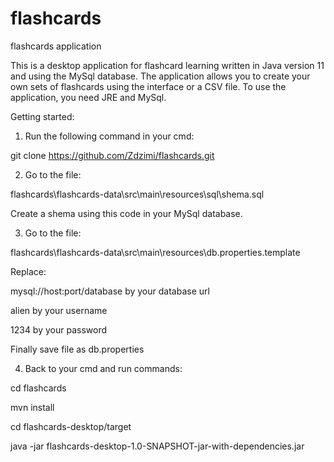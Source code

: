 # flashcards
  flashcards application

This is a desktop application for flashcard learning written in Java version 11 and using the MySql database. The application allows you to create your own sets of flashcards using the interface or a CSV file. To use the application, you need JRE and MySql.

  Getting started:

1. Run the following command in your cmd:

git clone https://github.com/Zdzimi/flashcards.git

2. Go to the file:

flashcards\flashcards-data\src\main\resources\sql\shema.sql

Create a shema using this code in your MySql database.

3. Go to the file:

flashcards\flashcards-data\src\main\resources\db.properties.template

Replace:

mysql://host:port/database by your database url

alien by your username

1234 by your password

Finally save file as db.properties

4. Back to your cmd and run commands:

cd flashcards

mvn install

cd flashcards-desktop/target

java -jar flashcards-desktop-1.0-SNAPSHOT-jar-with-dependencies.jar
